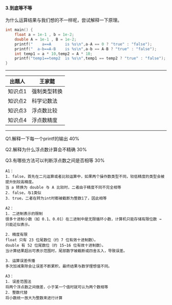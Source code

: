 #### 3.到底等不等

为什么运算结果与我们想的不一样呢，尝试解释一下原理。

```c
int main() {
    float a = 1e-1 , b = 1e-2;
    double A = 1e-1 , B = 1e-2;
    printf("    a==A      is %s\n",a-A == 0 ? "true" : "false");
    printf("  a-b==A-B    is %s\n",a-b == A-B ? "true" : "false");
    int temp1 = a * 10,temp2 = A * 10;
    printf("temp1==temp2  is %s\n",temp1 == temp2 ? "true" : "false");
}
```

------

| **出题人** | **王家懿**   |
| ---------- | ------------ |
| 知识点1    | 强制类型转换 |
| 知识点2    | 科学记数法   |
| 知识点3    | 浮点数比较   |
| 知识点4    | 浮点数精度   |

------

Q1.解释一下每一个printf的输出 40%  

Q2.解释为什么浮点数计算会不精确 30%

Q3.有哪些方法可以判断浮点数之间是否相等 30%  


```
A1：
1. false，首先在二元运算或者比较运算中，如果两个操作数类型不同，较低精度的类型会被提升到较高精度。  
当 a 转换为 double 与 A 比较时，二者由于精度不同不完全相等  
2. false，与1类似  
3. true，二者在转为int时都被截断为整数1了，因此相等

A2：
1. 二进制表示的限制  
很多十进制小数（如 0.1、0.01）在二进制中是无限循环小数，计算机只能存储有限位数 → 只能近似表示。

2. 精度有限  
float 只有 23 位尾数位（约 7 位有效十进制数）。  
double 有 52 位尾数位（约 15~16 位有效十进制数）。  
当计算结果超出可表示范围时，尾部数字被截断或四舍五入，导致误差。

3. 运算误差传播  
多次加减乘除会让误差不断累积，最终结果与数学理想值不同。    

A3：
1. 误差范围法  
将两个浮点数之间做差，小于某一个值时就可认为两个数相等  
2. 整数代替  
将小数统一放大为整数来进行计算
```

